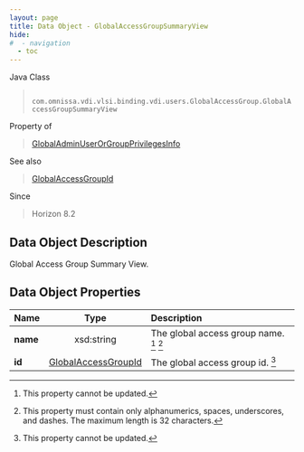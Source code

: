 ```yaml
---
layout: page
title: Data Object - GlobalAccessGroupSummaryView
hide:
#  - navigation
  - toc
---
```






Java Class
> ` com.omnissa.vdi.vlsi.binding.vdi.users.GlobalAccessGroup.GlobalAccessGroupSummaryView`

Property of
> [GlobalAdminUserOrGroupPrivilegesInfo](vdi.users.AdminUserOrGroup.GlobalAdminUserOrGroupPrivilegesInfo.md#field_detail)

See also
> [GlobalAccessGroupId](vdi.entity.GlobalAccessGroupId.md)

Since
> Horizon 8.2


## Data Object Description

Global Access Group Summary View.

## Data Object Properties

 Name | Type | Description
:---|:---:|:---
**name**|  xsd:string|  The global access group name. [^2] [^3]
**id**| [GlobalAccessGroupId](vdi.entity.GlobalAccessGroupId.md)|  The global access group id. [^2]


 


[^2]: This property cannot be updated.
[^3]: This property must contain only alphanumerics, spaces, underscores, and dashes. The maximum length is 32 characters.